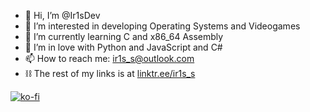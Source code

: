 - 👋 Hi, I’m @Ir1sDev
- 👀 I’m interested in developing Operating Systems and Videogames
- 🌱 I’m currently learning C and x86_64 Assembly
- 💞️ I’m in love with Python and JavaScript and C#
- 📫 How to reach me: ir1s_s@outlook.com
- ⛓ The rest of my links is at [linktr.ee/ir1s_s](linktr.ee/ir1s_s)
<!---
Ir1sDev/Ir1sDev is a ✨ special ✨ repository because its `README.md` (this file) appears on your GitHub profile.
You can click the Preview link to take a look at your changes.
--->

[![ko-fi](https://ko-fi.com/img/githubbutton_sm.svg)](https://ko-fi.com/K3K75M0UR)
